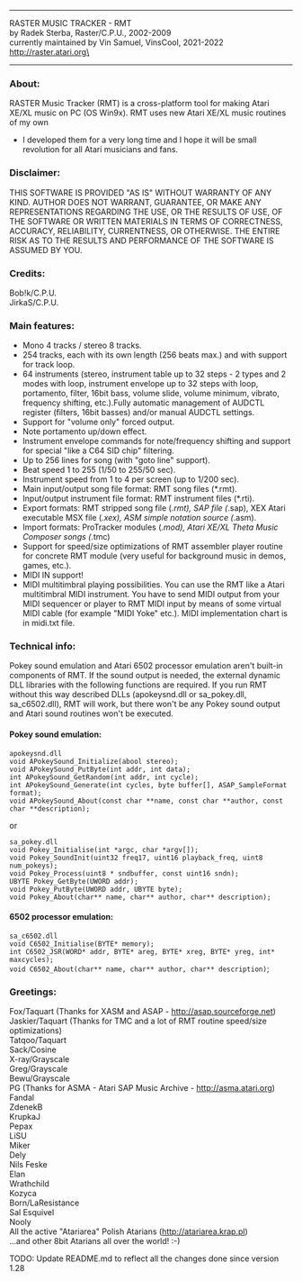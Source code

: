 ************************************************************************
RASTER MUSIC TRACKER - RMT\
by Radek Sterba, Raster/C.P.U., 2002-2009\
currently maintained by Vin Samuel, VinsCool, 2021-2022\
http://raster.atari.org\
************************************************************************

### About:

RASTER Music Tracker (RMT) is a cross-platform tool for making Atari XE/XL
music on PC (OS Win9x). RMT uses  new Atari XE/XL music routines of my own
- I developed them for a very long time and I hope it will be small
revolution for all Atari musicians and fans. 

### Disclaimer:

THIS SOFTWARE IS PROVIDED "AS IS" WITHOUT WARRANTY OF ANY KIND.
AUTHOR DOES NOT WARRANT, GUARANTEE, OR MAKE ANY REPRESENTATIONS REGARDING
THE USE, OR THE RESULTS OF USE, OF THE SOFTWARE OR WRITTEN MATERIALS IN
TERMS OF CORRECTNESS, ACCURACY, RELIABILITY, CURRENTNESS, OR OTHERWISE.
THE ENTIRE RISK AS TO THE RESULTS AND PERFORMANCE OF THE SOFTWARE
IS ASSUMED BY YOU.

### Credits:

Bob!k/C.P.U.\
JirkaS/C.P.U.

### Main features:

* Mono 4 tracks / stereo 8 tracks.
* 254 tracks, each with its own length (256 beats max.) and with support for track loop.
* 64 instruments (stereo, instrument table up to 32 steps - 2 types and 2 modes with loop,
  instrument envelope up to 32 steps with loop, portamento, filter, 16bit bass, volume slide,
  volume minimum, vibrato, frequency shifting, etc.).Fully automatic management of AUDCTL
  register (filters, 16bit basses) and/or manual AUDCTL settings.
* Support for "volume only" forced output.
* Note portamento up/down effect.
* Instrument envelope commands for note/frequency shifting and support for special 
  "like a C64 SID chip" filtering.
* Up to 256 lines for song (with "goto line" support).
* Beat speed 1 to 255 (1/50 to 255/50 sec).
* Instrument speed from 1 to 4 per screen (up to 1/200 sec).
* Main input/output song file format: RMT song files (*.rmt).
* Input/output instrument file format: RMT instrument files (*.rti).
* Export formats: RMT stripped song file (*.rmt), SAP file (*.sap),
  XEX Atari executable MSX file (*.xex), ASM simple notation source (*.asm).
* Import formats: ProTracker modules (*.mod), Atari XE/XL Theta Music Composer songs (*.tmc)
* Support for speed/size optimizations of RMT assembler player routine 
  for concrete RMT module (very useful for background music in demos, games, etc.).
* MIDI IN support!
* MIDI multitimbral playing possibilities.
  You can use the RMT like a Atari multitimbral MIDI instrument. 
  You have to send MIDI output from your MIDI sequencer or player 
  to RMT MIDI input by means of some virtual MIDI cable (for example 
  "MIDI Yoke" etc.). MIDI implementation chart is in midi.txt file.

### Technical info:

Pokey sound emulation and Atari 6502 processor emulation aren't built-in
components of RMT. If the sound output is needed, the external dynamic DLL
libraries with the following functions are required. 
If you run RMT without this way described DLLs (apokeysnd.dll or sa_pokey.dll,
sa_c6502.dll), RMT will work, but there won't be any Pokey sound output
and Atari sound routines won't be executed.

#### Pokey sound emulation:

`apokeysnd.dll`\
`void APokeySound_Initialize(abool stereo);`\
`void APokeySound_PutByte(int addr, int data);`\
`int APokeySound_GetRandom(int addr, int cycle);`\
`int APokeySound_Generate(int cycles, byte buffer[], ASAP_SampleFormat format);`\
`void APokeySound_About(const char **name, const char **author, const char **description);`

or

`sa_pokey.dll`\
`void Pokey_Initialise(int *argc, char *argv[]);`\
`void Pokey_SoundInit(uint32 freq17, uint16 playback_freq, uint8 num_pokeys);`\
`void Pokey_Process(uint8 * sndbuffer, const uint16 sndn);`\
`UBYTE Pokey_GetByte(UWORD addr);`\
`void Pokey_PutByte(UWORD addr, UBYTE byte);`\
`void Pokey_About(char** name, char** author, char** description);`

#### 6502 processor emulation:

`sa_c6502.dll`\
`void C6502_Initialise(BYTE* memory);`\
`int C6502_JSR(WORD* addr, BYTE* areg, BYTE* xreg, BYTE* yreg, int* maxcycles);`\
`void C6502_About(char** name, char** author, char** description)`;

### Greetings:

Fox/Taquart (Thanks for XASM and ASAP - http://asap.sourceforge.net)<br>
Jaskier/Taquart (Thanks for TMC and a lot of RMT routine speed/size optimizations)\
Tatqoo/Taquart\
Sack/Cosine\
X-ray/Grayscale\
Greg/Grayscale\
Bewu/Grayscale\
PG (Thanks for ASMA - Atari SAP Music Archive - http://asma.atari.org)<br>
Fandal\
ZdenekB\
KrupkaJ\
Pepax\
LiSU\
Miker\
Dely\
Nils Feske\
Elan\
Wrathchild\
Kozyca\
Born/LaResistance\
Sal Esquivel\
Nooly\
All the active "Atariarea" Polish Atarians (http://atariarea.krap.pl)<br>
...and other 8bit Atarians all over the world! :-)

TODO: Update README.md to reflect all the changes done since version 1.28

